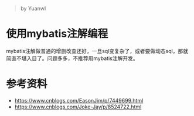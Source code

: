 > by Yuanwl

# 使用mybatis注解编程

mybatis注解做普通的增删改查还好，一旦sql变复杂了，或者要做动态sql，那就简直不堪入目了。问题多多，不推荐用mybatis注解开发。

# 参考资料

- https://www.cnblogs.com/EasonJim/p/7449699.html
- https://www.cnblogs.com/Joke-Jay/p/8524722.html